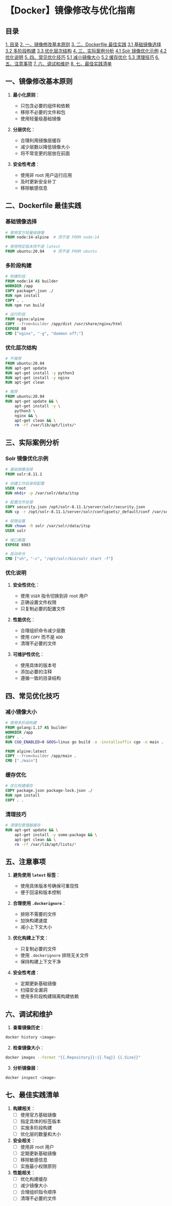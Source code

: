 # 【Docker】镜像修改与优化指南

## 目录
[1. 目录](#目录)
[2. 一、镜像修改基本原则](#一镜像修改基本原则)
[3. 二、Dockerfile 最佳实践](#二dockerfile-最佳实践)
    [3.1 基础镜像选择](#基础镜像选择)
    [3.2 多阶段构建](#多阶段构建)
    [3.3 优化层次结构](#优化层次结构)
[4. 三、实际案例分析](#三实际案例分析)
    [4.1 Solr 镜像优化示例](#solr-镜像优化示例)
    [4.2 优化说明](#优化说明)
[5. 四、常见优化技巧](#四常见优化技巧)
    [5.1 减小镜像大小](#减小镜像大小)
    [5.2 缓存优化](#缓存优化)
    [5.3 清理技巧](#清理技巧)
[6. 五、注意事项](#五注意事项)
[7. 六、调试和维护](#六调试和维护)
[8. 七、最佳实践清单](#七最佳实践清单)



## 一、镜像修改基本原则

1. **最小化原则**：
   - 只包含必要的组件和依赖
   - 移除不必要的文件和包
   - 使用轻量级基础镜像

2. **分层优化**：
   - 合理利用镜像层缓存
   - 减少层数以降低镜像大小
   - 将不常变更的层放在前面

3. **安全性考虑**：
   - 使用非 root 用户运行应用
   - 及时更新安全补丁
   - 移除敏感信息

## 二、Dockerfile 最佳实践

### 基础镜像选择

```dockerfile
# 使用官方轻量级镜像
FROM node:14-alpine  # 而不是 FROM node:14

# 使用特定版本而不是 latest
FROM ubuntu:20.04    # 而不是 FROM ubuntu
```

### 多阶段构建

```dockerfile
# 构建阶段
FROM node:14 AS builder
WORKDIR /app
COPY package*.json ./
RUN npm install
COPY . .
RUN npm run build

# 运行阶段
FROM nginx:alpine
COPY --from=builder /app/dist /usr/share/nginx/html
EXPOSE 80
CMD ["nginx", "-g", "daemon off;"]
```

### 优化层次结构

```dockerfile
# 不推荐
FROM ubuntu:20.04
RUN apt-get update
RUN apt-get install -y python3
RUN apt-get install -y nginx
RUN apt-get clean

# 推荐
FROM ubuntu:20.04
RUN apt-get update && \
    apt-get install -y \
    python3 \
    nginx && \
    apt-get clean && \
    rm -rf /var/lib/apt/lists/*
```

## 三、实际案例分析

### Solr 镜像优化示例

```dockerfile
# 基础镜像选择
FROM solr:8.11.1

# 创建工作目录和配置
USER root
RUN mkdir -p /var/solr/data/itsp

# 配置文件处理
COPY security.json /opt/solr-8.11.1/server/solr/security.json
RUN cp -r /opt/solr-8.11.1/server/solr/configsets/_default/conf /var/solr/data/itsp/conf

# 权限设置
RUN chown -R solr /var/solr/data/itsp
USER solr

# 端口暴露
EXPOSE 8983

# 启动命令
CMD ["sh", "-c", "/opt/solr/bin/solr start -f"]
```

### 优化说明

1. **安全性优化**：
   - 使用 `USER` 指令切换到非 root 用户
   - 正确设置文件权限
   - 只复制必要的配置文件

2. **性能优化**：
   - 合理组织命令减少层数
   - 使用 `COPY` 而不是 `ADD`
   - 清理不必要的文件

3. **可维护性优化**：
   - 使用具体的版本号
   - 添加必要的注释
   - 遵循一致的目录结构

## 四、常见优化技巧

### 减小镜像大小

```dockerfile
# 使用多阶段构建
FROM golang:1.17 AS builder
WORKDIR /app
COPY . .
RUN CGO_ENABLED=0 GOOS=linux go build -a -installsuffix cgo -o main .

FROM alpine:latest
COPY --from=builder /app/main .
CMD ["./main"]
```

### 缓存优化

```dockerfile
# 优化构建缓存
COPY package.json package-lock.json ./
RUN npm install
COPY . .
```

### 清理技巧

```dockerfile
# 清理包管理器缓存
RUN apt-get update && \
    apt-get install -y some-package && \
    apt-get clean && \
    rm -rf /var/lib/apt/lists/*
```

## 五、注意事项

1. **避免使用 `latest` 标签**：
   - 使用具体版本号确保可重现性
   - 便于回滚和版本控制

2. **合理使用 `.dockerignore`**：
   - 排除不需要的文件
   - 加快构建速度
   - 减小上下文大小

3. **优化构建上下文**：
   - 只复制必要的文件
   - 使用 `.dockerignore` 排除无关文件
   - 保持构建上下文干净

4. **安全性考虑**：
   - 定期更新基础镜像
   - 扫描安全漏洞
   - 使用多阶段构建隔离构建依赖

## 六、调试和维护

1. **查看镜像历史**：
```bash
docker history <image>
```

2. **检查镜像大小**：
```bash
docker images --format "{{.Repository}}:{{.Tag}} {{.Size}}"
```

3. **分析镜像层**：
```bash
docker inspect <image>
```

## 七、最佳实践清单

1. **构建相关**：
   - [ ] 使用官方基础镜像
   - [ ] 指定具体的标签版本
   - [ ] 实施多阶段构建
   - [ ] 优化层的数量和大小

2. **安全相关**：
   - [ ] 使用非 root 用户
   - [ ] 定期更新基础镜像
   - [ ] 移除敏感信息
   - [ ] 实施最小权限原则

3. **性能相关**：
   - [ ] 优化构建缓存
   - [ ] 减少镜像大小
   - [ ] 合理组织指令顺序
   - [ ] 清理不必要的文件

